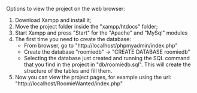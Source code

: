 Options to view the project on the web browser:

1) Download Xampp and install it;
2) Move the project folder inside the "xampp/htdocs" folder;
3) Start Xampp and press "Start" for the "Apache" and "MySql" modules
4) The first time you need to create the database:
    - From browser, go to "http://localhost/phpmyadmin/index.php"
    - Create the database "roomiedb" -> "CREATE DATABASE roomiedb"
    - Selecting the database just created and running the SQL command that you find in the project in "db/roomiedb.sql". 
        This will create the structure of the tables and fill them.
5) Now you can view the project pages, for example using the url: "http://localhost/RoomieWanted/index.php"